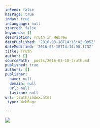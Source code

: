 ```yaml
---
inFeed: false
hasPage: true
inNav: true
inLanguage: null
starred: false
keywords: []
description: Truth in Hebrew
datePublished: '2016-03-18T14:15:02.095Z'
dateModified: '2016-03-18T14:14:08.173Z'
title: Truth
author: []
sourcePath: _posts/2016-03-18-truth.md
published: true
authors: []
publisher:
  name: null
  domain: null
  url: null
  favicon: null
url: truth/index.html
_type: WebPage

---
```

![](https://the-grid-user-content.s3-us-west-2.amazonaws.com/a6aed85c-ccc2-4692-a089-c0b132dc82c2.jpg)